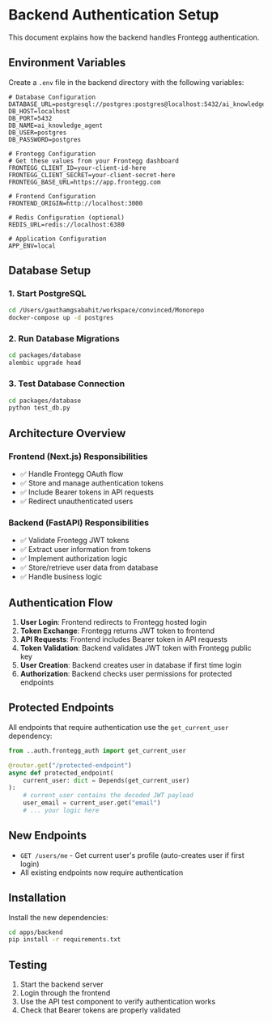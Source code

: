 # Backend Authentication Setup

This document explains how the backend handles Frontegg authentication.

## Environment Variables

Create a `.env` file in the backend directory with the following variables:

```env
# Database Configuration
DATABASE_URL=postgresql://postgres:postgres@localhost:5432/ai_knowledge_agent
DB_HOST=localhost
DB_PORT=5432
DB_NAME=ai_knowledge_agent
DB_USER=postgres
DB_PASSWORD=postgres

# Frontegg Configuration
# Get these values from your Frontegg dashboard
FRONTEGG_CLIENT_ID=your-client-id-here
FRONTEGG_CLIENT_SECRET=your-client-secret-here
FRONTEGG_BASE_URL=https://app.frontegg.com

# Frontend Configuration
FRONTEND_ORIGIN=http://localhost:3000

# Redis Configuration (optional)
REDIS_URL=redis://localhost:6380

# Application Configuration
APP_ENV=local
```

## Database Setup

### 1. Start PostgreSQL
```bash
cd /Users/gauthamgsabahit/workspace/convinced/Monorepo
docker-compose up -d postgres
```

### 2. Run Database Migrations
```bash
cd packages/database
alembic upgrade head
```

### 3. Test Database Connection
```bash
cd packages/database
python test_db.py
```

## Architecture Overview

### Frontend (Next.js) Responsibilities
- ✅ Handle Frontegg OAuth flow
- ✅ Store and manage authentication tokens
- ✅ Include Bearer tokens in API requests
- ✅ Redirect unauthenticated users

### Backend (FastAPI) Responsibilities
- ✅ Validate Frontegg JWT tokens
- ✅ Extract user information from tokens
- ✅ Implement authorization logic
- ✅ Store/retrieve user data from database
- ✅ Handle business logic

## Authentication Flow

1. **User Login**: Frontend redirects to Frontegg hosted login
2. **Token Exchange**: Frontegg returns JWT token to frontend
3. **API Requests**: Frontend includes Bearer token in API requests
4. **Token Validation**: Backend validates JWT token with Frontegg public key
5. **User Creation**: Backend creates user in database if first time login
6. **Authorization**: Backend checks user permissions for protected endpoints

## Protected Endpoints

All endpoints that require authentication use the `get_current_user` dependency:

```python
from ..auth.frontegg_auth import get_current_user

@router.get("/protected-endpoint")
async def protected_endpoint(
    current_user: dict = Depends(get_current_user)
):
    # current_user contains the decoded JWT payload
    user_email = current_user.get("email")
    # ... your logic here
```

## New Endpoints

- `GET /users/me` - Get current user's profile (auto-creates user if first login)
- All existing endpoints now require authentication

## Installation

Install the new dependencies:

```bash
cd apps/backend
pip install -r requirements.txt
```

## Testing

1. Start the backend server
2. Login through the frontend
3. Use the API test component to verify authentication works
4. Check that Bearer tokens are properly validated
